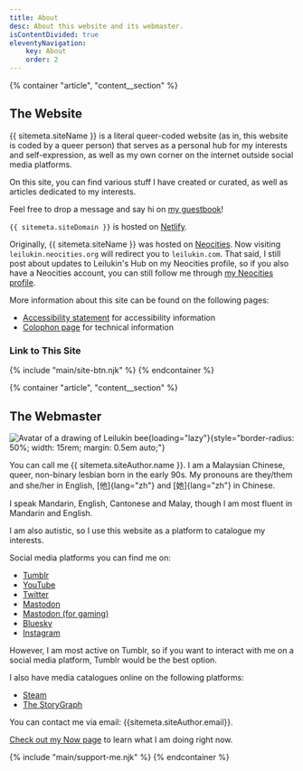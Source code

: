 ```yaml
---
title: About
desc: About this website and its webmaster.
isContentDivided: true
eleventyNavigation:
    key: About
    order: 2
---
```


{% container "article", "content__section" %}
## The Website

{{ sitemeta.siteName }} is a literal queer-coded website (as in, this website is coded by a queer person) that serves as a personal hub for my interests and self-expression, as well as my own corner on the internet outside social media platforms.

On this site, you can find various stuff I have created or curated, as well as articles dedicated to my interests.

Feel free to drop a message and say hi on [my guestbook](/guestbook)!

`{{ sitemeta.siteDomain }}` is hosted on [Netlify](https://www.netlify.com/).

Originally, {{ sitemeta.siteName }} was hosted on [Neocities](https://neocities.org/). Now visiting `leilukin.neocities.org` will redirect you to `leilukin.com`. That said, I still post about updates to Leilukin's Hub on my Neocities profile, so if you also have a Neocities account, you can still follow me through [my Neocities profile](https://neocities.org/site/leilukin).

More information about this site can be found on the following pages:
- [Accessibility statement](/accessibility) for accessibility information
- [Colophon page](/colophon) for technical information

### Link to This Site

{% include "main/site-btn.njk" %}
{% endcontainer %}

{% container "article", "content__section" %}
## The Webmaster

![Avatar of a drawing of Leilukin bee](/assets/leilukin/leilukin-bee.avif){loading="lazy"}{style="border-radius: 50%; width: 15rem; margin: 0.5em auto;"}

You can call me {{ sitemeta.siteAuthor.name }}. I am a Malaysian Chinese, queer, non-binary lesbian born in the early 90s. My pronouns are they/them and she/her in English, [他]{lang="zh"} and [她]{lang="zh"} in Chinese.

I speak Mandarin, English, Cantonese and Malay, though I am most fluent in Mandarin and English.

I am also autistic, so I use this website as a platform to catalogue my interests.

Social media platforms you can find me on:

* <i class="fa-brands fa-tumblr"></i> [Tumblr](https://lesbiannova.tumblr.com/)
* <i class="fa-brands fa-youtube"></i> [YouTube](https://www.youtube.com/Leilukin)
* <i class="fa-brands fa-twitter"></i> [Twitter](https://twitter.com/Leilukin)
* <i class="fa-brands fa-mastodon"></i> [Mastodon](https://mstdn.social/@leilukin)
* <i class="fa-brands fa-mastodon"></i> [Mastodon (for gaming)](https://elekk.xyz/@leilukin)
* <i class="fa-brands fa-bluesky"></i> [Bluesky](https://bsky.app/profile/leilukin.com)
* <i class="fa-brands fa-instagram"></i> [Instagram](https://www.instagram.com/leilukin)

However, I am most active on Tumblr, so if you want to interact with me on a social media platform, Tumblr would be the best option.

I also have media catalogues online on the following platforms:

* <i class="fa-brands fa-steam-symbol"></i> [Steam](https://steamcommunity.com/id/leilukin/)
* <i class="fa-solid fa-book-open"></i> [The StoryGraph](https://app.thestorygraph.com/profile/leilukin)

You can contact me via email: {{sitemeta.siteAuthor.email}}.

[Check out my Now page](/now) to learn what I am doing right now.

{% include "main/support-me.njk" %}
{% endcontainer %}
